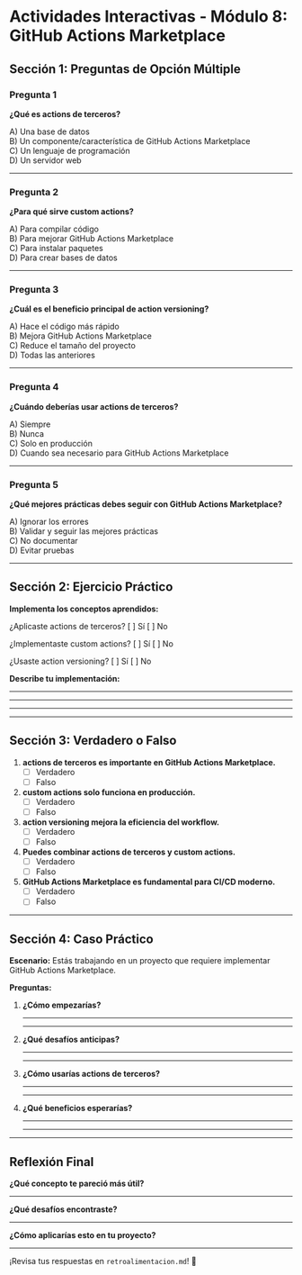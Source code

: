 # Actividades Interactivas - Módulo 8: GitHub Actions Marketplace

## Sección 1: Preguntas de Opción Múltiple

### Pregunta 1
**¿Qué es actions de terceros?**

A) Una base de datos  
B) Un componente/característica de GitHub Actions Marketplace  
C) Un lenguaje de programación  
D) Un servidor web

---

### Pregunta 2
**¿Para qué sirve custom actions?**

A) Para compilar código  
B) Para mejorar GitHub Actions Marketplace  
C) Para instalar paquetes  
D) Para crear bases de datos

---

### Pregunta 3
**¿Cuál es el beneficio principal de action versioning?**

A) Hace el código más rápido  
B) Mejora GitHub Actions Marketplace  
C) Reduce el tamaño del proyecto  
D) Todas las anteriores

---

### Pregunta 4
**¿Cuándo deberías usar actions de terceros?**

A) Siempre  
B) Nunca  
C) Solo en producción  
D) Cuando sea necesario para GitHub Actions Marketplace

---

### Pregunta 5
**¿Qué mejores prácticas debes seguir con GitHub Actions Marketplace?**

A) Ignorar los errores  
B) Validar y seguir las mejores prácticas  
C) No documentar  
D) Evitar pruebas

---

## Sección 2: Ejercicio Práctico

**Implementa los conceptos aprendidos:**

¿Aplicaste actions de terceros? [ ] Sí [ ] No

¿Implementaste custom actions? [ ] Sí [ ] No

¿Usaste action versioning? [ ] Sí [ ] No

**Describe tu implementación:**
_______________________________________________
_______________________________________________
_______________________________________________

---

## Sección 3: Verdadero o Falso

1. **actions de terceros es importante en GitHub Actions Marketplace.**
   - [ ] Verdadero
   - [ ] Falso

2. **custom actions solo funciona en producción.**
   - [ ] Verdadero
   - [ ] Falso

3. **action versioning mejora la eficiencia del workflow.**
   - [ ] Verdadero
   - [ ] Falso

4. **Puedes combinar actions de terceros y custom actions.**
   - [ ] Verdadero
   - [ ] Falso

5. **GitHub Actions Marketplace es fundamental para CI/CD moderno.**
   - [ ] Verdadero
   - [ ] Falso

---

## Sección 4: Caso Práctico

**Escenario:** Estás trabajando en un proyecto que requiere implementar GitHub Actions Marketplace.

**Preguntas:**

1. **¿Cómo empezarías?**
   _______________________________________________
   _______________________________________________

2. **¿Qué desafíos anticipas?**
   _______________________________________________
   _______________________________________________

3. **¿Cómo usarías actions de terceros?**
   _______________________________________________
   _______________________________________________

4. **¿Qué beneficios esperarías?**
   _______________________________________________
   _______________________________________________

---

## Reflexión Final

**¿Qué concepto te pareció más útil?**
_______________________________________________

**¿Qué desafíos encontraste?**
_______________________________________________

**¿Cómo aplicarías esto en tu proyecto?**
_______________________________________________

¡Revisa tus respuestas en `retroalimentacion.md`! 🎉
